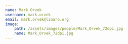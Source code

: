 ```yaml
---
name: Mark Orvek
username: mark.orvek
email: mark.orvek@linaro.org
image:
    path: /assets/images/people/Mark_Orvek_72dpi.jpg
    name: Mark_Orvek_72dpi.jpg
---
```

